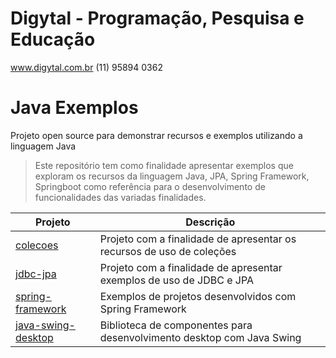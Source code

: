 # Digytal - Programação, Pesquisa e Educação
www.digytal.com.br
(11) 95894 0362

# Java Exemplos
Projeto open source para demonstrar recursos e exemplos utilizando a linguagem Java

> Este repositório tem como finalidade apresentar exemplos que exploram os recursos da linguagem Java, JPA, Spring Framework, Springboot como referência para o desenvolvimento de funcionalidades das variadas finalidades.

|Projeto         |Descrição                      
|----------------|-------------------------------
|[colecoes](https://github.com/glysns/java-exemplos/tree/main/colecoes)|Projeto com a finalidade de apresentar os recursos de uso de coleções
|[jdbc-jpa](https://github.com/glysns/java-exemplos/tree/main/jdbc-jpa)|Projeto com a finalidade de apresentar exemplos de uso de JDBC e JPA
|[spring-framework](https://github.com/glysns/java-exemplos/tree/main/spring)|Exemplos de projetos desenvolvidos com Spring Framework
|[java-swing-desktop](https://github.com/glysns/java-exemplos/tree/main/java-swing)|Biblioteca de componentes para desenvolvimento desktop com Java Swing
